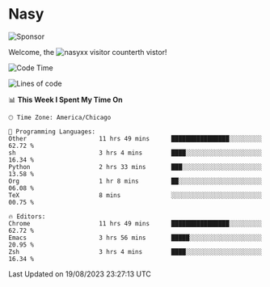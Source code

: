 # Nasy

<!--
<p align="center">
<img height="200" src="https://github-readme-stats.vercel.app/api?username=nasyxx&count_private=true&show_icons=true&theme=dracula&include_all_commits=true"/>
<img height="200" src="https://github-readme-stats.vercel.app/api/top-langs/?username=nasyxx&theme=dracula&hide=html,jupyter+notebook&count_private=true&show_icons=true"/>
</p>

  
----------------
-->

![Sponsor](https://img.shields.io/static/v1.svg?label=Sponsor&message=%E2%9D%A4&logo=GitHub&style=flat&color=pink)
 
Welcome, the ![nasyxx visitor counter](https://count.getloli.com/get/@nasyxx?theme=rule34)th vistor!
 
<!--START_SECTION:waka-->
![Code Time](http://img.shields.io/badge/Code%20Time-3%2C657%20hrs%2057%20mins-blue)

![Lines of code](https://img.shields.io/badge/From%20Hello%20World%20I%27ve%20Written-6.3%20million%20lines%20of%20code-blue)

📊 **This Week I Spent My Time On** 

```text
🕑︎ Time Zone: America/Chicago

💬 Programming Languages: 
Other                    11 hrs 49 mins      ████████████████░░░░░░░░░   62.72 % 
sh                       3 hrs 4 mins        ████░░░░░░░░░░░░░░░░░░░░░   16.34 % 
Python                   2 hrs 33 mins       ███░░░░░░░░░░░░░░░░░░░░░░   13.58 % 
Org                      1 hr 8 mins         ██░░░░░░░░░░░░░░░░░░░░░░░   06.08 % 
TeX                      8 mins              ░░░░░░░░░░░░░░░░░░░░░░░░░   00.75 % 

🔥 Editors: 
Chrome                   11 hrs 49 mins      ████████████████░░░░░░░░░   62.72 % 
Emacs                    3 hrs 56 mins       █████░░░░░░░░░░░░░░░░░░░░   20.95 % 
Zsh                      3 hrs 4 mins        ████░░░░░░░░░░░░░░░░░░░░░   16.34 % 
```


 Last Updated on 19/08/2023 23:27:13 UTC
<!--END_SECTION:waka-->

<!-- ![visitors](https://visitor-badge.laobi.icu/badge?page_id=nasyxx.nasyxx) -->
